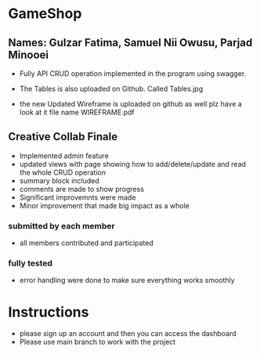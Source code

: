 # GameShop

## Names: Gulzar Fatima, Samuel Nii Owusu, Parjad Minooei

- Fully API CRUD operation implemented in the program using swagger.
- The Tables is also uploaded on Github. Called Tables.jpg

- the new Updated Wireframe is uploaded on github as well plz have a look at it file name WIREFRAME.pdf

## Creative Collab Finale
* Implemented admin feature
* updated views with page showing how to add/delete/update and read the whole CRUD operation
* summary block included
* comments are made to show progress
* Significant improvemnts were made
* Minor improvement that made big impact as a whole

### submitted by each member 
* all members contributed and participated

### fully tested
* error handling were done to make sure everything works smoothly

# Instructions
* please sign up an account and then you can access the dashboard
* Please use main branch to work with the project
